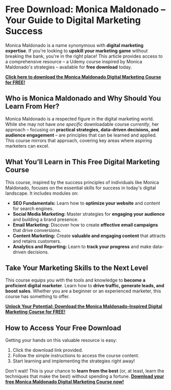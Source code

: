 # Free Download: Monica Maldonado – Your Guide to Digital Marketing Success

Monica Maldonado is a name synonymous with **digital marketing expertise**. If you're looking to **upskill your marketing game** without breaking the bank, you're in the right place! This article provides access to a comprehensive resource – a Udemy course inspired by Monica Maldonado's strategies – available for **free download** today.

[**Click here to download the Monica Maldonado Digital Marketing Course for FREE!**](https://udemywork.com/monica-maldonado)

## Who is Monica Maldonado and Why Should You Learn From Her?

Monica Maldonado is a respected figure in the digital marketing world. While she may not have *one specific* downloadable course *currently*, her approach – focusing on **practical strategies, data-driven decisions, and audience engagement** – are principles that can be learned and applied. This course mirrors that approach, covering key areas where aspiring marketers can excel.

## What You’ll Learn in This Free Digital Marketing Course

This course, inspired by the success principles of individuals like Monica Maldonado, focuses on the essential skills for success in today's digital landscape. It includes modules on:

*   **SEO Fundamentals:** Learn how to **optimize your website** and content for search engines.
*   **Social Media Marketing:** Master strategies for **engaging your audience** and building a brand presence.
*   **Email Marketing:** Discover how to create **effective email campaigns** that drive conversions.
*   **Content Marketing:** Create **valuable and engaging content** that attracts and retains customers.
*   **Analytics and Reporting:** Learn to **track your progress** and make data-driven decisions.

## Take Your Marketing Skills to the Next Level

This course equips you with the tools and knowledge to **become a proficient digital marketer**. Learn how to **drive traffic, generate leads, and boost sales**. Whether you are a beginner or an experienced marketer, this course has something to offer.

[**Unlock Your Potential: Download the Monica Maldonado-Inspired Digital Marketing Course for FREE!**](https://udemywork.com/monica-maldonado)

## How to Access Your Free Download

Getting your hands on this valuable resource is easy:

1.  Click the download link provided.
2.  Follow the simple instructions to access the course content.
3.  Start learning and implementing the strategies right away!

Don't wait! This is your chance to **learn from the best** (or, at least, learn the techniques that make the best) without spending a fortune. [**Download your free Monica Maldonado Digital Marketing Course now!**](https://udemywork.com/monica-maldonado)
